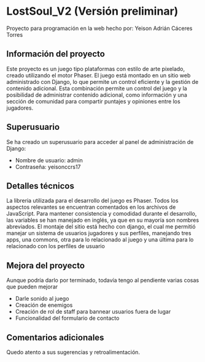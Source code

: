# LostSoul_V2 (Versión preliminar)

Proyecto para programación en la web hecho por: Yeison Adrián Cáceres Torres

## Información del proyecto

Este proyecto es un juego tipo plataformas con estilo de arte pixelado, creado utilizando el motor Phaser. El juego está montado en un sitio web administrado con Django, lo que permite un control eficiente y la gestión de contenido adicional. Esta combinación permite un control del juego y la posibilidad de administrar contenido adicional, como información y una sección de comunidad para compartir puntajes y opiniones entre los jugadores.

## Superusuario

Se ha creado un superusuario para acceder al panel de administración de Django:
- Nombre de usuario: admin
- Contraseña: yeisonccrs17


## Detalles técnicos

La libreria utilizada para el desarrollo del juego es Phaser. Todos los aspectos relevantes se encuentran comentados en los archivos de JavaScript. Para mantener consistencia y comodidad durante el desarrollo, las variables se han manejado en inglés, ya que en su mayoría son nombres abreviados. El montaje del sitio está hecho con django, el cual me permitió manejar un sistema de usuarios jugadores y sus perfiles, manejando tres apps, una commons, otra para lo relacionado al juego y una última para lo relacionado con los perfiles de usuario

## Mejora del proyecto

Aunque podría darlo por terminado, todavía tengo al pendiente varias cosas que pueden mejorar
- Darle sonido al juego
- Creación de enemigos
- Creación de rol de staff para bannear usuarios fuera de lugar
- Funcionalidad del formulario de contacto

## Comentarios adicionales

Quedo atento a sus sugerencias y retroalimentación.

